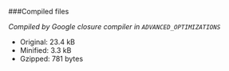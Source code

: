 ###Compiled files

*Compiled by Google closure compiler in `ADVANCED_OPTIMIZATIONS`*  

- Original: 23.4 kB
- Minified: 3.3 kB
- Gzipped:  781 bytes
